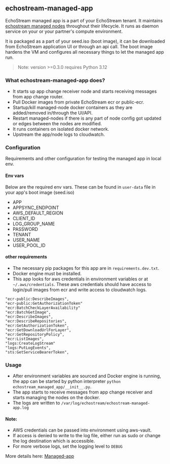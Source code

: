 ## echostream-managed-app

EchoStream managed app is a part of your EchoStream tenant. It maintains [echostream managed nodes](https://docs.echo.stream/v1/docs/managed-node) throughout their lifecycle. It runs as daemon service on your or your partner's compute environment. 

It is packaged as a part of your seed.iso (boot image), it can be downloaded from EchoStream application UI or through an api call. The boot image hardens the VM and configures all necessary things to let the managed app run.

> Note: version >=0.3.0 requires Python 3.12

### What echostream-managed-app does?
- It starts up app change receiver node and starts receiving messages from app change router.
- Pull Docker images from private EchoStream ecr or public-ecr.
- Startup/kill managed-node docker containers as they are added/removed in/through the UI/API.
- Restart managed-nodes if there is any part of node config got updated or edges between the nodes are modified.
- It runs containers on isolated docker network.
- Upstream the app/node logs to cloudwatch.

### Configuration
Requirements and other configuration for testing the managed app in local env.
#### Env vars
Below are the required env vars. These can be found in `user-data` file in your app's boot image (seed.iso)
- APP
- APPSYNC_ENDPOINT
- AWS_DEFAULT_REGION
- CLIENT_ID
- LOG_GROUP_NAME
- PASSWORD
- TENANT
- USER_NAME
- USER_POOL_ID

#### other requirements
- The necessary pip packages for this app are in `requirements.dev.txt`.
- Docker engine must be installed.
- This app looks for aws credentials in environment variables or at `~/.aws/credentials`. 
These aws credentials should have access to login/pull images from ecr and write access to cloudwatch logs.

```
"ecr-public:DescribeImages",
"ecr-public:GetAuthorizationToken"
"ecr:BatchCheckLayerAvailability"
"ecr:BatchGetImage",
"ecr:DescribeImages",
"ecr:DescribeRepositories",
"ecr:GetAuthorizationToken",
"ecr:GetDownloadUrlForLayer",
"ecr:GetRepositoryPolicy",
"ecr:ListImages",
"logs:CreateLogStream"
"logs:PutLogEvents",
"sts:GetServiceBearerToken",
```

### Usage
- After environment variables are sourced and Docker engine is running, the app can be started by python interpreter `python echostream_managed_app/__init__.py`. 
- The app starts to receive messages from app change receiver and starts managing the nodes on the docker.
- The logs are written to `/var/log/echostream/echostream-managed-app.log`

#### Note:
- AWS credentials can be passed into environment using aws-vault.
- If access is denied to write to the log file, either run as sudo or change the log destination which is accessible.
- For more verbose logs, set the logging level to `DEBUG`

More details here: [Managed-app](https://docs.echo.stream/docs/managed-app)